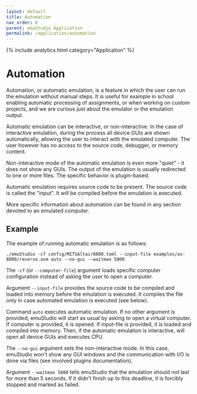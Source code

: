 ```yaml
---
layout: default
title: Automation
nav_order: 6
parent: emuStudio Application
permalink: /application/automation
---
```


{% include analytics.html category="Application" %}

# Automation

Automation, or automatic emulation, is a feature in which the user can run the emulation without manual steps.
It is useful for example in school enabling automatic processing of assignments, or when working on custom projects,
and we are curious just about the emulator or the emulation output.

Automatic emulation can be interactive, or non-interactive. In the case of interactive emulation, during the process all
device GUIs are shown automatically, allowing the user to interact with the emulated computer. The user however has no
access to the source code, debugger, or memory content.

Non-interactive mode of the automatic emulation is even more "quiet" - it does not show any GUIs. The output of the
emulation is usually redirected to one or more files. The specific behavior is plugin-based.

Automatic emulation requires source code to be present. The source code is called the "input". It will be compiled
before the emulation is executed.

More specific information about automation can be found in any section devoted to an emulated computer.

## Example

The example of running automatic emulation is as follows:

    ./emuStudio -cf config/MITSAltair8800.toml --input-file examples/as-8080/reverse.asm auto --no-gui --waitmax 5000

The `-cf` (or `--computer-file`) argument loads specific computer configuration instead of asking the user to open a
computer.

Argument `--input-file` provides the source code to be compiled and loaded into memory before the emulation is executed.
It compiles the file only in case automated emulation is executed (see below).

Command `auto` executes automatic emulation. If no other argument is provided, emuStudio will start as usual by
asking to open a virtual computer. If computer is provided, it is opened. If input-file is provided, it is loaded and
compiled into memory. Then, if the automatic emulation is interactive, will open all device GUIs and executes CPU.

The `--no-gui` argument sets the non-interactive mode. In this case, emuStudio won't show any GUI windows and the
communication with I/O is done via files (see involved plugins documentation).

Argument `--waitmax 5000` tells emuStudio that the emulation should not last for more than 5 seconds. If it didn't
finish up to this deadline, it is forcibly stopped and marked as failed.
